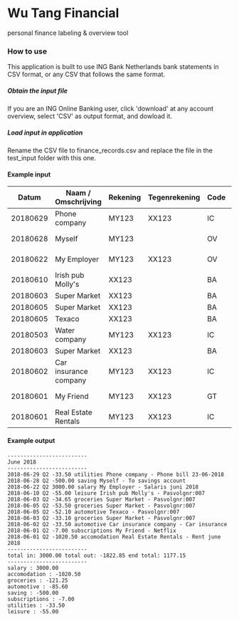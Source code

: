 # Wu Tang Financial
personal finance labeling &amp; overview tool

### How to use

This application is built to use ING Bank Netherlands bank statements in CSV format, or any CSV that follows the same format. 

##### Obtain the input file
If you are an ING Online Banking user, click 'download' at any account overview, select 'CSV' as output format, and dowload it.

##### Load input in application
Rename the CSV file to finance_records.csv and replace the file in the test_input folder with this one.


#### Example input

| Datum    | Naam / Omschrijving   | Rekening  | Tegenrekening | Code | Af Bij | Bedrag (EUR)   | MutatieSoort       | Mededelingen          |
|----------|-----------------------|-----------|---------------|------|--------|----------------|--------------------|-----------------------|
| 20180629 | Phone company         | MY123     | XX123         | IC   | Af     | 33,50          | Incasso            | Phone bill 23-06-2018 |
| 20180628 | Myself                | MY123     |               | OV   | Af     | 500,00         | Overschrijving     | To savings account    |
| 20180622 | My Employer           | MY123     | XX123         | OV   | Bij    | 3000,00        | Overschrijving     | Salaris juni 2018     |
| 20180610 | Irish pub Molly's     | XX123     |               | BA   | Af     | 55,00          | Betaalautomaat     | Pasvolgnr:007         |
| 20180603 | Super Market          | XX123     |               | BA   | Af     | 34,65          | Betaalautomaat     | Pasvolgnr:007         |
| 20180605 | Super Market          | XX123     |               | BA   | Af     | 53,50          | Betaalautomaat     | Pasvolgnr:007         |
| 20180605 | Texaco                | XX123     |               | BA   | Af     | 52,10          | Betaalautomaat     | Pasvolgnr:007         |
| 20180503 | Water company         | MY123     | XX123         | IC   | Af     | 20,50          | Incasso            | Water bill            |
| 20180603 | Super Market          | XX123     |               | BA   | Af     | 33,10          | Betaalautomaat     | Pasvolgnr:007         |
| 20180602 | Car insurance company | MY123     | XX123         | IC   | Af     | 33,50          | Incasso            | Car insurance         |
| 20180601 | My Friend             | MY123     | XX123         | GT   | Af     | 7,00           | Online bankieren   | Netflix               |
| 20180601 | Real Estate Rentals   | MY123     | XX123         | IC   | Af     | 1020,50        | Incasso            | Rent june 2018        |

#### Example output

```
-------------------------
June 2018
-------------------------
2018-06-29 Q2 -33.50 utilities Phone company - Phone bill 23-06-2018
2018-06-28 Q2 -500.00 saving Myself - To savings account
2018-06-22 Q2 3000.00 salary My Employer - Salaris juni 2018
2018-06-10 Q2 -55.00 leisure Irish pub Molly's - Pasvolgnr:007
2018-06-03 Q2 -34.65 groceries Super Market - Pasvolgnr:007
2018-06-05 Q2 -53.50 groceries Super Market - Pasvolgnr:007
2018-06-05 Q2 -52.10 automotive Texaco - Pasvolgnr:007
2018-06-03 Q2 -33.10 groceries Super Market - Pasvolgnr:007
2018-06-02 Q2 -33.50 automotive Car insurance company - Car insurance
2018-06-01 Q2 -7.00 subscriptions My Friend - Netflix
2018-06-01 Q2 -1020.50 accomodation Real Estate Rentals - Rent june 2018
-------------------------
total in: 3000.00 total out: -1822.85 end total: 1177.15
-------------------------
salary : 3000.00
accomodation : -1020.50
groceries : -121.25
automotive : -85.60
saving : -500.00
subscriptions : -7.00
utilities : -33.50
leisure : -55.00
```
